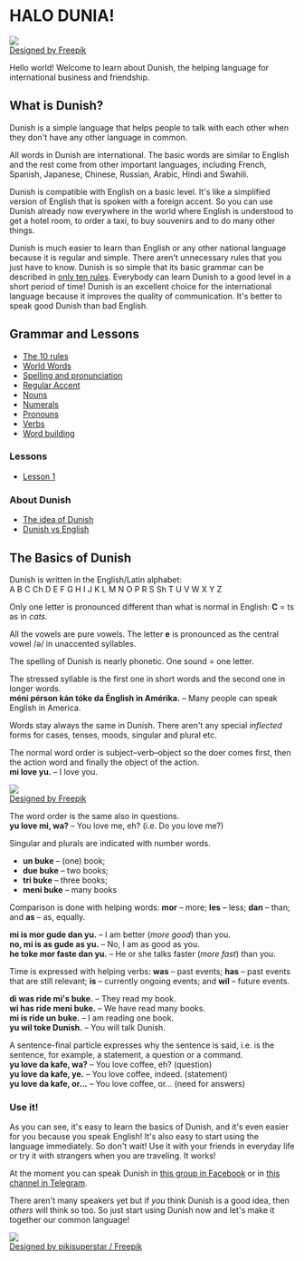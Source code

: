 # HALO DUNIA!  

![](http://www.pandunia.info/dunish/grafe/Freepik_halo_dunia.png)  
[Designed by Freepik](http://www.freepik.com)

Hello world!
Welcome to learn about Dunish, the helping language for international business and friendship.

## What is Dunish?

Dunish is a simple language that helps people to talk with each other
when they don't have any other language in common.

All words in Dunish are international.
The basic words are similar to English
and the rest come from other important languages,
including French, Spanish, Japanese, Chinese, Russian, Arabic, Hindi and Swahili.

Dunish is compatible with English on a basic level.
It's like a simplified version of English that is spoken with a foreign accent.
So you can use Dunish already now everywhere in the world where English is understood
to get a hotel room, to order a taxi, to buy souvenirs and to do many other things.

Dunish is much easier to learn than English or any other national language because it is regular and simple.
There aren't unnecessary rules that you just have to know.
Dunish is so simple that its basic grammar can be described in [only ten rules](100_baze_regule.md).
Everybody can learn Dunish to a good level in a short period of time!
Dunish is an excellent choice for the international language because it improves the quality of communication.
It's better to speak good Dunish than bad English.

## Grammar and Lessons

- [The 10 rules](100_baze_regule.md)
- [World Words](101_dunia_worde.md)
- [Spelling and pronunciation](102_ortografie.md)
- [Regular Accent](103_aksente.md)
- [Nouns](104_nome.md)
- [Numerals](105_numer.md)
- [Pronouns](107_pronome.md)
- [Verbs](108_verbe.md)
- [Word building](110_worde_kostrution.md)

### Lessons

- [Lesson 1](201_lecion_1.md)

### About Dunish

- [The idea of Dunish](301_idea_of_Dunish.md)
- [Dunish vs English](302_Dunish_vs_English.md)

## The Basics of Dunish

Dunish is written in the English/Latin alphabet:  
A B C Ch D E F G H I J K L M N O P R S Sh T U V W X Y Z

Only one letter is pronounced different than what is normal in English:
**C** = ts as in _cats_.

All the vowels are pure vowels.
The letter **e** is pronounced as the central vowel /ə/ in unaccented syllables.

The spelling of Dunish is nearly phonetic.
One sound = one letter.

The stressed syllable is the first one in short words and the second one in longer words.  
**méni pérson kán tóke da Énglish in Amérika.**
– Many people can speak English in America.

Words stay always the same in Dunish.
There aren't any special _inflected_ forms for cases, tenses, moods, singular and plural etc.

The normal word order is subject–verb–object
so the doer comes first, then the action word and finally the object of the action.  
**mi love yu.**
– I love you.

![](http://www.pandunia.info/dunish/grafe/Freepik_love.png)  
[Designed by Freepik](http://www.freepik.com)

The word order is the same also in questions.  
**yu love mi, wa?**
– You love me, eh? (i.e. Do you love me?)

Singular and plurals are indicated with number words.

- **un buke**
  – (one) book;
- **due buke**
  – two books;
- **tri buke**
  – three books;
- **meni buke**
  – many books

Comparison is done with helping words:
**mor**
– more;
**les**
– less;
**dan**
– than; and
**as**
– as, equally.

**mi is mor gude dan yu.**
– I am better (_more good_) than you.  
**no, mi is as gude as yu.**
– No, I am as good as you.  
**he toke mor faste dan yu.**
– He or she talks faster (_more fast_) than you.

Time is expressed with helping verbs:
**was**
– past events;
**has**
– past events that are still relevant;
**is**
– currently ongoing events; and
**wil**
– future events.

**di was ride mi's buke.**
– They read my book.  
**wi has ride meni buke.**
– We have read many books.  
**mi is ride un buke.**
– I am reading one book.  
**yu wil toke Dunish.**
– You will talk Dunish.

A sentence-final particle expresses why the sentence is said,
i.e. is the sentence, for example, a statement, a question or a command.  
**yu love da kafe, wa?**
– You love coffee, eh? (question)  
**yu love da kafe, ye.**
– You love coffee, indeed. (statement)  
**yu love da kafe, or...**
– You love coffee, or... (need for answers)


### Use it!

As you can see, it's easy to learn the basics of Dunish,
and it's even easier for you because you speak English!
It's also easy to start using the language immediately.
So don't wait!
Use it with your friends in everyday life or try it with strangers when you are traveling.
It works!

At the moment you can speak Dunish in [this group in Facebook](https://www.facebook.com/groups/DunishFB/) or in [this channel in Telegram](https://t.me/Dunish1).

There aren't many speakers yet
but if _you_ think Dunish is a good idea, then _others_ will think so too.
So just start using Dunish now and let's make it together our common language!

![](http://www.pandunia.info/dunish/grafe/Freepik_pikisuperstar_2.png)  
[Designed by pikisuperstar / Freepik](http://www.freepik.com)

